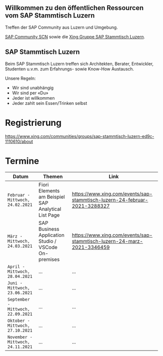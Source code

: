 ## Willkommen zu den öffentlichen Ressourcen vom SAP Stammtisch Luzern

Treffen der SAP Community aus Luzern und Umgebung.

[SAP Community SCN](https://wiki.scn.sap.com/wiki/x/Soo0Gg) sowie die [Xing Gruppe SAP Stammtisch Luzern](https://www.xing.com/communities/groups/sap-stammtisch-luzern-1110610).

## SAP Stammtisch Luzern

Beim SAP Stammtisch Luzern treffen sich Architekten, Berater, Entwickler, Studenten u.v.m. zum Erfahrungs- sowie Know-How Austausch.

Unsere Regeln:

- Wir sind unabhängig
- Wir sind per «Du»
- Jeder ist willkommen
- Jeder zahlt sein Essen/Trinken selbst

# Registrierung
https://www.xing.com/communities/groups/sap-stammtisch-luzern-ed9c-1110610/about

# Termine
| Datum | Themen | Link |
|---------------|----------------|---------------|
| `Februar - Mittwoch, 24.02.2021` | Fiori Elements am Beispiel SAP Analytical List Page | https://www.xing.com/events/sap-stammtisch-luzern-24-februar-2021-3288327 |
| `März - Mittwoch, 24.03.2021` | SAP Business Application Studio / VSCode On-premises | https://www.xing.com/events/sap-stammtisch-luzern-24-marz-2021-3346459 |
| `April - Mittwoch, 28.04.2021` | ... | ... |
| `Juni - Mittwoch, 23.06.2021` | ... | ... |
| `September - Mittwoch, 22.09.2021` | ... | ... |
| `Oktober - Mittwoch, 27.10.2021` | ... | ... |
| `November - Mittwoch, 24.11.2021` | ... | ... |
